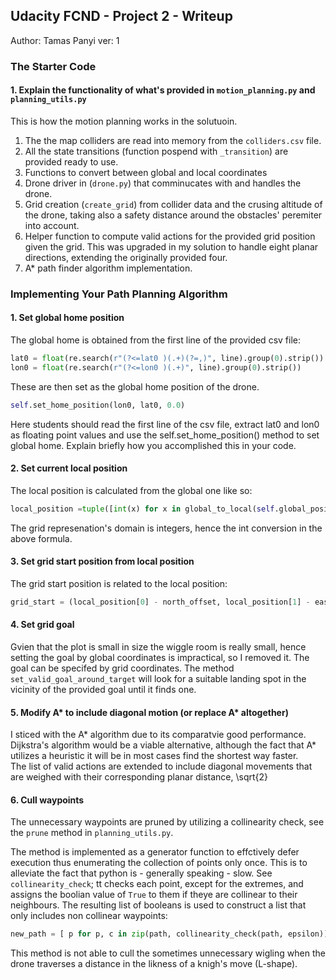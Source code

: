 ## Udacity FCND - Project 2 - Writeup
Author: Tamas Panyi
ver: 1

### The Starter Code

#### 1. Explain the functionality of what's provided in `motion_planning.py` and `planning_utils.py`
This is how the motion planning works in the solutuoin.

1. The the map colliders are read into memory from the `colliders.csv` file.
1. All the state transitions (function pospend with `_transition`) are provided ready to use.
1. Functions to convert between global and local coordinates
1. Drone driver in (`drone.py`) that comminucates with and handles the drone.
1. Grid creation (`create_grid`) from collider data and the crusing altitude of the drone, taking also a safety distance around the obstacles' peremiter into account.
1. Helper function to compute valid actions for the provided grid position given the grid. This was upgraded in my solution to handle eight planar directions, extending the originally provided four.
1. A* path finder algorithm implementation.


### Implementing Your Path Planning Algorithm

#### 1. Set global home position
The global home is obtained from the first line of the provided csv file: 
```python
lat0 = float(re.search(r"(?<=lat0 )(.+)(?=,)", line).group(0).strip())
lon0 = float(re.search(r"(?<=lon0 )(.+)", line).group(0).strip())
```
These are then set as the global home position of the drone.
```python
self.set_home_position(lon0, lat0, 0.0)
```
Here students should read the first line of the csv file, extract lat0 and lon0 as floating point values and use the self.set_home_position() method to set global home. Explain briefly how you accomplished this in your code.


#### 2. Set current local position
The local position is calculated from the global one like so:
```python
local_position =tuple([int(x) for x in global_to_local(self.global_position, self.global_home)])
```
The grid represenation's domain is integers, hence the int conversion in the above formula.

#### 3. Set grid start position from local position
The grid start position is related to the local position:
```python
grid_start = (local_position[0] - north_offset, local_position[1] - east_offsset)
```

#### 4. Set grid goal
Gvien that the plot is small in size the wiggle room is really small, hence setting the goal by global coordinates is impractical, so I removed it.
The goal can be specifed by grid coordinates. The method `set_valid_goal_around_target` will look for a suitable landing spot in the vicinity of the provided goal until it finds one.

#### 5. Modify A* to include diagonal motion (or replace A* altogether)
I sticed with the A* algorithm due to its comparatvie good performance.
Dijkstra's algorithm would be a viable alternative, although the fact that A* utilizes a heuristic it will be in most cases find the shortest way faster.  
The list of valid actions are extended to include diagonal movements that are weighed with their corresponding planar distance, \sqrt{2}

#### 6. Cull waypoints 
The unnecessary waypoints are pruned by utilizing a collinearity check, see the `prune` method in `planning_utils.py`.

The method is implemented as a generator function to effctively defer execution thus enumerating the collection of points only once. This is to alleviate the fact that python is - generally speaking - slow. 
See `collinearity_check`; tt checks each point, except for the extremes, and assigns the boolian value of `True` to them if theye are collinear to their neighbours. The resulting list of booleans is used to construct a list that only includes non collinear waypoints:
```python
new_path = [ p for p, c in zip(path, collinearity_check(path, epsilon)) if not c ]
```
This method is not able to cull the sometimes unnecessary wigling when the drone traverses a distance in the likness of a knigh's move (L-shape). 



